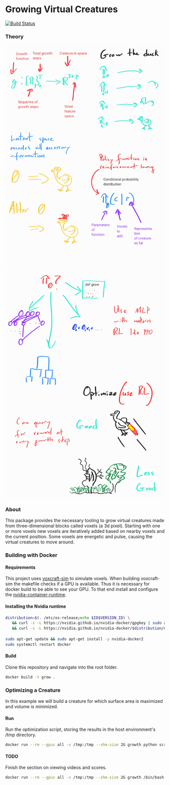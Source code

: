 # Growing Virtual Creatures

[![Build Status](https://travis-ci.com/cfusting/conditional-growth.svg?branch=main)](https://travis-ci.com/cfusting/conditional-growth)

### Theory

![theory1](./docs/theory1.jpg)
![theory2](./docs/theory2.jpg)

### About

This package provides the necessary tooling to grow virtual creatures made from three-dimensional blocks called voxels (a 3d pixel). Starting with one or more voxels new voxels are iteratively added based on nearby voxels and the current position. Some voxels are energetic and pulse, causing the virtual creatures to move around.

### Building with Docker

#### Requirements
This project uses [voxcraft-sim](https://github.com/voxcraft/voxcraft-sim) to simulate voxels. When building voxcraft-sim the makefile checks if a GPU is available. Thus it is necessary for docker build to be able to see your GPU. To that end install and configure the [nvidia-container-runtime](https://stackoverflow.com/questions/59691207/docker-build-with-nvidia-runtime).

#### Installing the Nvidia runtime

```bash
distribution=$(. /etc/os-release;echo $ID$VERSION_ID) \
   && curl -s -L https://nvidia.github.io/nvidia-docker/gpgkey | sudo apt-key add - \
   && curl -s -L https://nvidia.github.io/nvidia-docker/$distribution/nvidia-docker.list | sudo tee /etc/apt/sources.list.d/nvidia-docker.list
   
sudo apt-get update && sudo apt-get install -y nvidia-docker2
sudo systemctl restart docker
```

#### Build

Clone this repository and navigate into the root folder.

```bash
docker build -t grow .
```

### Optimizing a Creature

In this example we will build a creature for which surface area is maximized and volume is minimized.

#### Run

Run the optimization script, storing the results in the host environment's /tmp directory.

```bash
docker run --rm --gpus all -v /tmp:/tmp --shm-size 2G growth python scripts/grow/optimize_grid.py
```

#### TODO

Finish the section on viewing videos and scores.

```bash
docker run --rm --gpus all -v /tmp:/tmp --shm-size 2G growth /bin/bash -c "source headless.sh; python scripts/grow/optimize_grid.py"
```
